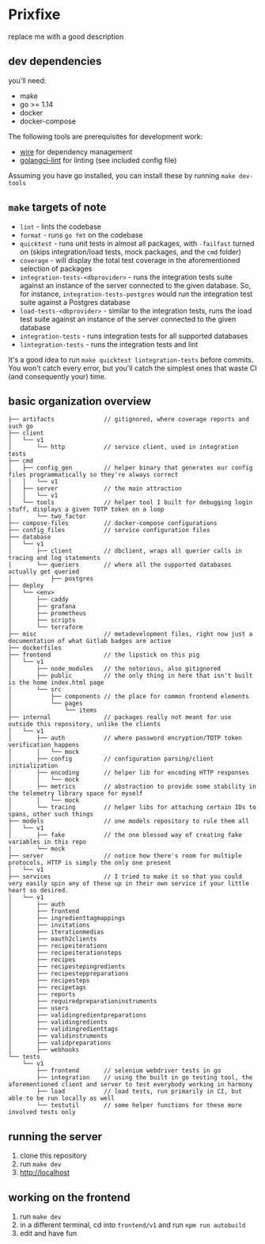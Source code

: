 # Prixfixe

replace me with a good description

## dev dependencies

you'll need:

- make
- go >= 1.14
- docker
- docker-compose

The following tools are prerequisites for development work:

- [wire](https://github.com/google/wire) for dependency management
- [golangci-lint](https://github.com/golangci/golangci-lint) for linting (see included config file)

Assuming you have go installed, you can install these by running `make dev-tools`

## `make`  targets of note

- `lint` - lints the codebase
- `format` - runs `go fmt` on the codebase
- `quicktest` - runs unit tests in almost all packages, with `-failfast` turned on (skips integration/load tests, mock packages, and the `cmd` folder)
- `coverage` - will display the total test coverage in the aforementioned selection of packages
- `integration-tests-<dbprovider>` - runs the integration tests suite against an instance of the server connected to the given database. So, for instance, `integration-tests-postgres` would run the integration test suite against a Postgres database
- `load-tests-<dbprovider>` - similar to the integration tests, runs the load test suite against an instance of the server connected to the given database
- `integration-tests` - runs integration tests for all supported databases
- `lintegration-tests` - runs the integration tests and lint

It's a good idea to run `make quicktest lintegration-tests` before commits. You won't catch every error, but you'll catch the simplest ones that waste CI (and consequently your) time.

## basic organization overview

```
├── artifacts              // gitignored, where coverage reports and such go
├── client
│   └── v1
│       └── http           // service client, used in integration tests
├── cmd
│   ├── config_gen         // helper binary that generates our config files programmatically so they're always correct
│   │   └── v1
│   ├── server             // the main attraction
│   │   └── v1
│   └── tools              // helper tool I built for debugging login stuff, displays a given TOTP token on a loop
│       └── two_factor
├── compose-files          // docker-compose configurations
├── config_files           // service configuration files
├── database
│   └── v1
│       ├── client         // dbclient, wraps all querier calls in tracing and log statements
│       └── queriers       // where all the supported databases actually get queried
│           ├── postgres
├── deploy
│   └── <env>
│       ├── caddy
│       ├── grafana
│       ├── prometheus
│       ├── scripts
│       └── terraform
├── misc                   // metadevelopment files, right now just a documentation of what Gitlab badges are active
├── dockerfiles
├── frontend               // the lipstick on this pig
│   └── v1
│       ├── node_modules   // the notorious, also gitignored
│       ├── public         // the only thing in here that isn't built is the home index.html page
│       └── src
│           ├── components // the place for common frontend elements
│           └── pages
│               └── items
├── internal               // packages really not meant for use outside this repository, unlike the clients
│   └── v1
│       ├── auth           // where password encryption/TOTP token verification happens
│       │   └── mock
│       ├── config         // configuration parsing/client initialization
│       ├── encoding       // helper lib for encoding HTTP responses
│       │   └── mock
│       ├── metrics        // abstraction to provide some stability in the telemetry library space for myself
│       │   └── mock
│       └── tracing        // helper libs for attaching certain IDs to spans, other such things
├── models                 // one models repository to rule them all
│   └── v1
│       ├── fake           // the one blessed way of creating fake variables in this repo
│       └── mock
├── server                 // notice how there's room for multiple protocols, HTTP is simply the only one present
│   └── v1
├── services               // I tried to make it so that you could very easily spin any of these up in their own service if your little heart so desired.
│   └── v1
│       ├── auth
│       ├── frontend
│       ├── ingredienttagmappings
│       ├── invitations
│       ├── iterationmedias
│       ├── oauth2clients
│       ├── recipeiterations
│       ├── recipeiterationsteps
│       ├── recipes
│       ├── recipestepingredients
│       ├── recipesteppreparations
│       ├── recipesteps
│       ├── recipetags
│       ├── reports
│       ├── requiredpreparationinstruments
│       ├── users
│       ├── validingredientpreparations
│       ├── validingredients
│       ├── validingredienttags
│       ├── validinstruments
│       ├── validpreparations
│       ├── webhooks
└── tests
    └── v1
        ├── frontend       // selenium webdriver tests in go
        ├── integration    // using the built in go testing tool, the aforementioned client and server to test everybody working in harmony
        ├── load           // load tests, run primarily in CI, but able to be run locally as well
        └── testutil       // some helper functions for these more involved tests only
```

## running the server

1. clone this repository
2. run `make dev`
3. [http://localhost](http://localhost)

## working on the frontend

1. run `make dev`
2. in a different terminal, cd into `frontend/v1` and run `npm run autobuild`
3. edit and have fun
